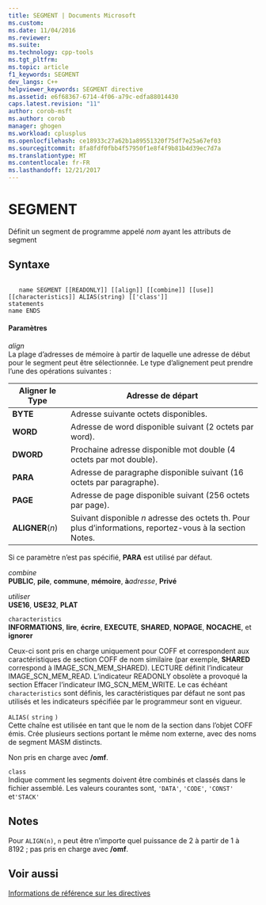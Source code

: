 ```yaml
---
title: SEGMENT | Documents Microsoft
ms.custom: 
ms.date: 11/04/2016
ms.reviewer: 
ms.suite: 
ms.technology: cpp-tools
ms.tgt_pltfrm: 
ms.topic: article
f1_keywords: SEGMENT
dev_langs: C++
helpviewer_keywords: SEGMENT directive
ms.assetid: e6f68367-6714-4f06-a79c-edfa88014430
caps.latest.revision: "11"
author: corob-msft
ms.author: corob
manager: ghogen
ms.workload: cplusplus
ms.openlocfilehash: ce18933c27a62b1a89551320f75df7e25a67ef03
ms.sourcegitcommit: 8fa8fdf0fbb4f57950f1e8f4f9b81b4d39ec7d7a
ms.translationtype: MT
ms.contentlocale: fr-FR
ms.lasthandoff: 12/21/2017
---
```

# <a name="segment"></a>SEGMENT
Définit un segment de programme appelé *nom* ayant les attributs de segment  
  
## <a name="syntax"></a>Syntaxe  
  
```  
  
   name SEGMENT [[READONLY]] [[align]] [[combine]] [[use]] [[characteristics]] ALIAS(string) [['class']]  
statements  
name ENDS  
```  
  
#### <a name="parameters"></a>Paramètres  
 *align*  
 La plage d’adresses de mémoire à partir de laquelle une adresse de début pour le segment peut être sélectionnée. Le type d’alignement peut prendre l’une des opérations suivantes :  
  
|Aligner le Type|Adresse de départ|  
|----------------|----------------------|  
|**BYTE**|Adresse suivante octets disponibles.|  
|**WORD**|Adresse de word disponible suivant (2 octets par word).|  
|**DWORD**|Prochaine adresse disponible mot double (4 octets par mot double).|  
|**PARA**|Adresse de paragraphe disponible suivant (16 octets par paragraphe).|  
|**PAGE**|Adresse de page disponible suivant (256 octets par page).|  
|**ALIGNER**(*n*)|Suivant disponible  *n* adresse des octets th. Pour plus d’informations, reportez-vous à la section Notes.|  
  
 Si ce paramètre n’est pas spécifié, **PARA** est utilisé par défaut.  
  
 *combine*  
 **PUBLIC**, **pile**, **commune**, **mémoire**, **à***adresse*, **Privé**  
  
 *utiliser*  
 **USE16**, **USE32**, **PLAT**  
  
 `characteristics`  
 **INFORMATIONS**, **lire**, **écrire**, **EXECUTE**, **SHARED**, **NOPAGE**, **NOCACHE**, et **ignorer**  
  
 Ceux-ci sont pris en charge uniquement pour COFF et correspondent aux caractéristiques de section COFF de nom similaire (par exemple, **SHARED** correspond à IMAGE_SCN_MEM_SHARED). LECTURE définit l’indicateur IMAGE_SCN_MEM_READ. L’indicateur READONLY obsolète a provoqué la section Effacer l’indicateur IMG_SCN_MEM_WRITE. Le cas échéant `characteristics` sont définis, les caractéristiques par défaut ne sont pas utilisés et les indicateurs spécifiée par le programmeur sont en vigueur.  
  
 `ALIAS(` `string` `)`  
 Cette chaîne est utilisée en tant que le nom de la section dans l’objet COFF émis.  Crée plusieurs sections portant le même nom externe, avec des noms de segment MASM distincts.  
  
 Non pris en charge avec **/omf**.  
  
 `class`  
 Indique comment les segments doivent être combinés et classés dans le fichier assemblé. Les valeurs courantes sont, `'DATA'`, `'CODE'`, `'CONST'` et`'STACK'`  
  
## <a name="remarks"></a>Notes  
 Pour `ALIGN(n)`, `n` peut être n’importe quel puissance de 2 à partir de 1 à 8192 ; pas pris en charge avec **/omf**.  
  
## <a name="see-also"></a>Voir aussi  
 [Informations de référence sur les directives](../../assembler/masm/directives-reference.md)